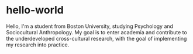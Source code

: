 # hello-world
Hello, I'm a student from Boston University, studying Psychology and Sociocultural Anthropology. My goal is to enter academia and contribute to the underdeveloped cross-cultural research, with the goal of implementing my research into practice. 
